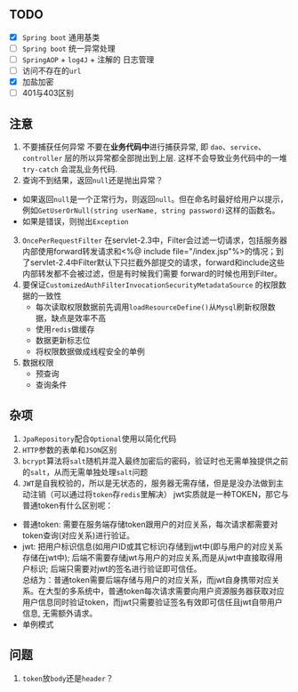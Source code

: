 ## TODO
 - [x] `Spring boot` 通用基类
 - [ ] `Spring boot` 统一异常处理 
 - [ ] `SpringAOP` + `log4J` + 注解的 日志管理
 - [ ] 访问不存在的`url`
 - [x] 加盐加密
 - [ ] 401与403区别
## 注意
1. 不要捕获任何异常
不要在**业务代码中**进行捕获异常, 即 `dao`、`service`、`controller` 层的所以异常都全部抛出到上层. 这样不会导致业务代码中的一堆  `try-catch`  会混乱业务代码.
2.  查询不到结果，返回`null`还是抛出异常？
- 如果返回`null`是一个正常行为，则返回`null`。但在命名时最好给用户以提示，例如`GetUserOrNull(string userName, string password)`这样的函数名。
- 如果是错误，则抛出`Exception`
3. `OncePerRequestFilter`
在servlet-2.3中，Filter会过滤一切请求，包括服务器内部使用forward转发请求和<%@ include file="/index.jsp"%>的情况；到了servlet-2.4中Filter默认下只拦截外部提交的请求，forward和include这些内部转发都不会被过滤，但是有时候我们需要 forward的时候也用到Filter。
4. 要保证`CustomizedAuthFilterInvocationSecurityMetadataSource` 的权限数据的一致性
	- 每次读取权限数据前先调用`loadResourceDefine()`从`Mysql`刷新权限数据，缺点是效率不高
	- 使用`redis`做缓存
	- 数据更新标志位
	- 将权限数据做成线程安全的单例
5. 数据权限
	- 预查询
	- 查询条件

## 杂项
1. `JpaRepository`配合`Optional`使用以简化代码
2. `HTTP`参数的表单和`JSON`区别
3. `bcrypt`算法将`salt`随机并混入最终加密后的密码，验证时也无需单独提供之前的`salt`，从而无需单独处理`salt`问题
4. `JWT`是自我校验的，所以是无状态的，服务器无需存储，但是是没办法做到主动注销（可以通过将`token`存`redis`里解决）
jwt实质就是一种TOKEN，那它与普通token有什么区别呢：  
- 普通token: 需要在服务端存储token跟用户的对应关系，每次请求都需要对token查询(对应关系)进行验证。  
- jwt: 把用户标识信息(如用户ID或其它标识)存储到jwt中(即与用户的对应关系存储在jwt中); 后端不需要存储jwt与用户的对应关系,而是从jwt中直接取得用户标识; 后端只需要对jwt的签名进行验证即可信任。  
总结为：普通token需要后端存储与用户的对应关系，而jwt自身携带对应关系。在大型的多系统中，普通token每次请求需要向用户资源服务器获取对应用户信息同时验证token，而jwt只需要验证签名有效即可信任且jwt自带用户信息, 无需额外请求。
- 单例模式
## 问题
1. `token`放`body`还是`header`？


<!--stackedit_data:
eyJoaXN0b3J5IjpbMTExNzg3NDI4MywxMzkyNjYxNzcyLDIwMz
c5NzkyMzQsMTU3MTgwMjk5OCwzNDMxNzg4MTEsLTE0Mzc3MjE2
MDEsLTE4NTUzNDQwMiwtOTU1MDg1ODUyLC0xNjc2MDc2Njc4LC
0xNzA0MTIyMDEsLTc1ODg1NDQ4NywtMTYyOTcyMjc2OCwyMDQ0
NTkxODA2LC0xMjI0MjIwNjE2LC0xMzUyMjA3NDc4LC0xNTk0Mj
Q5MDgxLC02NjEwMTM3ODksNzQ3MzA2Mjg5LDMzMzk2Nzg3LDg0
Mjk4NTkyNF19
-->